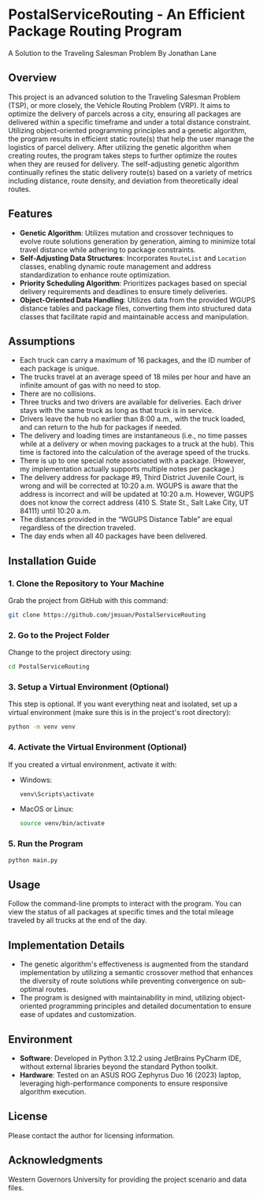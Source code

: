 # PostalServiceRouting - An Efficient Package Routing Program
A Solution to the Traveling Salesman Problem 
By Jonathan Lane
## Overview
This project is an advanced solution to the Traveling Salesman Problem (TSP), or more closely, the Vehicle Routing Problem (VRP). It aims to optimize the delivery of parcels across a city, ensuring all packages are delivered within a specific timeframe and under a total distance constraint. Utilizing object-oriented programming principles and a genetic algorithm, the program results in efficient static route(s) that help the user manage the logistics of parcel delivery. After utilizing the genetic algorithm when creating routes, the program takes steps to further optimize the routes when they are reused for delivery. The self-adjusting genetic algorithm continually refines the static delivery route(s) based on a variety of metrics including distance, route density, and deviation from theoretically ideal routes.
## Features
- **Genetic Algorithm**: Utilizes mutation and crossover techniques to evolve route solutions generation by generation, aiming to minimize total travel distance while adhering to package constraints.
- **Self-Adjusting Data Structures**: Incorporates `RouteList` and `Location` classes, enabling dynamic route management and address standardization to enhance route optimization.
- **Priority Scheduling Algorithm**: Prioritizes packages based on special delivery requirements and deadlines to ensure timely deliveries.
- **Object-Oriented Data Handling**: Utilizes data from the provided WGUPS distance tables and package files, converting them into structured data classes that facilitate rapid and maintainable access and manipulation.
## Assumptions
- Each truck can carry a maximum of 16 packages, and the ID number of each package is unique.
- The trucks travel at an average speed of 18 miles per hour and have an infinite amount of gas with no need to stop.
- There are no collisions.
- Three trucks and two drivers are available for deliveries. Each driver stays with the same truck as long as that truck is in service.
- Drivers leave the hub no earlier than 8:00 a.m., with the truck loaded, and can return to the hub for packages if needed.
- The delivery and loading times are instantaneous (i.e., no time passes while at a delivery or when moving packages to a truck at the hub). This time is factored into the calculation of the average speed of the trucks.
- There is up to one special note associated with a package. (However, my implementation actually supports multiple notes per package.)
- The delivery address for package #9, Third District Juvenile Court, is wrong and will be corrected at 10:20 a.m. WGUPS is aware that the address is incorrect and will be updated at 10:20 a.m. However, WGUPS does not know the correct address (410 S. State St., Salt Lake City, UT 84111) until 10:20 a.m.
- The distances provided in the “WGUPS Distance Table” are equal regardless of the direction traveled.
- The day ends when all 40 packages have been delivered.
## Installation Guide
### 1. Clone the Repository to Your Machine
Grab the project from GitHub with this command:
```bash
git clone https://github.com/jmsuan/PostalServiceRouting
```
### 2. Go to the Project Folder
Change to the project directory using:
```bash
cd PostalServiceRouting
```
### 3. Setup a Virtual Environment (Optional)
This step is optional. If you want everything neat and isolated, set up a virtual environment (make sure this is in the project's root directory):
```bash
python -m venv venv
```
### 4. Activate the Virtual Environment (Optional)
If you created a virtual environment, activate it with:
- Windows:
  ```bash
  venv\Scripts\activate
  ```
- MacOS or Linux:
  ```bash
  source venv/bin/activate
  ```
### 5. Run the Program
```bash
python main.py
```
## Usage
Follow the command-line prompts to interact with the program. You can view the status of all packages at specific times and the total mileage traveled by all trucks at the end of the day.
## Implementation Details
- The genetic algorithm's effectiveness is augmented from the standard implementation by utilizing a semantic crossover method that enhances the diversity of route solutions while preventing convergence on sub-optimal routes.
- The program is designed with maintainability in mind, utilizing object-oriented programming principles and detailed documentation to ensure ease of updates and customization.
## Environment
- **Software**: Developed in Python 3.12.2 using JetBrains PyCharm IDE, without external libraries beyond the standard Python toolkit.
- **Hardware**: Tested on an ASUS ROG Zephyrus Duo 16 (2023) laptop, leveraging high-performance components to ensure responsive algorithm execution.
## License
Please contact the author for licensing information.
## Acknowledgments
Western Governors University for providing the project scenario and data files.
